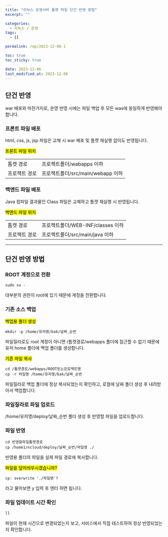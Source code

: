 ```yaml
---
title: "리눅스 운영서버 톰캣 파일 단건 반영 방법"
excerpt: ""

categories:
  - 리눅스 / 운영
tags:
  - []

permalink: /op/2023-12-06-1

toc: true
toc_sticky: true

date: 2023-12-06
last_modified_at: 2023-12-06
---
```


## 단건 반영

war 배포와 마찬가지로, 운영 반영 시에는 파일 백업 후 모든 was에 동일하게 반영해야 합니다.

### 프론트 파일 배포
html, css, js, jsp 파일은 교체 시 war 배포 및 톰캣 재실행 없이도 반영됩니다.

<mark>프론트 파일 위치</mark>
<table>
  <tbody>
    <tr>
      <td>톰캣 경로</td>
      <td>프로젝트폴더/wabapps 이하</td>
    </tr>
    <tr>
      <td>프로젝트 경로</td>
      <td>프로젝트폴더/src/main/webapp 이하</td>
    </tr>
  </tbody> 
</table>

### 백엔드 파일 배포
Java 컴파일 결과물인 Class 파일은 교체하고 톰캣 재실행 시 반영됩니다.

<mark>백엔드 파일 위치</mark>
<table>
  <tbody>
    <tr>
      <td>톰캣 경로</td>
      <td>프로젝트폴더/WEB-INF/classes 이하</td>
    </tr>
    <tr>
      <td>프로젝트 경로</td>
      <td>프로젝트폴더/src/main/java 이하</td>
    </tr>
  </tbody> 
</table>

---

## 단건 반영 방법

### ROOT 계정으로 전환
```
sudo su -
```
대부분의 권한이 root에 있기 때문에 계정을 전환합니다.

### 기존 소스 백업
<mark>백업용 폴더 생성</mark>
```
mkdir -p /home/유저명/bak/날짜_순번
```
파일질라로도 root 계정이 아니면 /톰캣경로/webapps 폴더에 접근할 수 없기 때문에 유저 home 폴더에 백업 폴더를 생성합니다.

<mark>기존 파일 복사</mark>
```
cd /톰캣경로/webapps/ROOT또는프로젝트명
cp -r 파일명 /home/유저명/bak/날짜_순번
```
파일질라로 백업 폴더에 정상 복사되었는지 확인하고, 로컬에 날짜 폴더 생성 후 내려받아서 백업합니다.

### 파일질라로 파일 업로드
/home/유저명/deploy/날짜_순번 폴더 생성 후 반영할 파일을 업로드합니다.

### 파일 반영
```
cd 반영할파일톰캣경로
cp /home1/ncloud/deploy/날짜_순번/파일명 ./
```
반영용 폴더의 파일을 실제 파일 경로에 복사합니다.

<mark>파일을 덮어씌우시겠습니까?</mark>
```
cp: overwrite './파일명'?
```
라고 물어보면 y 입력 후 엔터 하면 됩니다.

### 파일 업데이트 시간 확인
```
ll
```
파일이 현재 시간으로 변경되었는지 보고, 서비스에서 직접 테스트하여 정상 반영되었는지 확인합니다.
